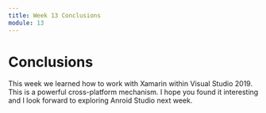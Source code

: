 ```yaml
---
title: Week 13 Conclusions
module: 13
---
```


# Conclusions

This week we learned how to work with Xamarin within Visual Studio 2019.  This is a powerful cross-platform mechanism.  I hope you found it interesting and I look forward to exploring Anroid Studio next week.
